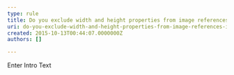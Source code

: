 ```yaml
---
type: rule
title: Do you exclude width and height properties from image references in content?
uri: do-you-exclude-width-and-height-properties-from-image-references-in-content
created: 2015-10-13T00:44:07.0000000Z
authors: []

---
```




<span class='intro'> Enter Intro Text </span>




